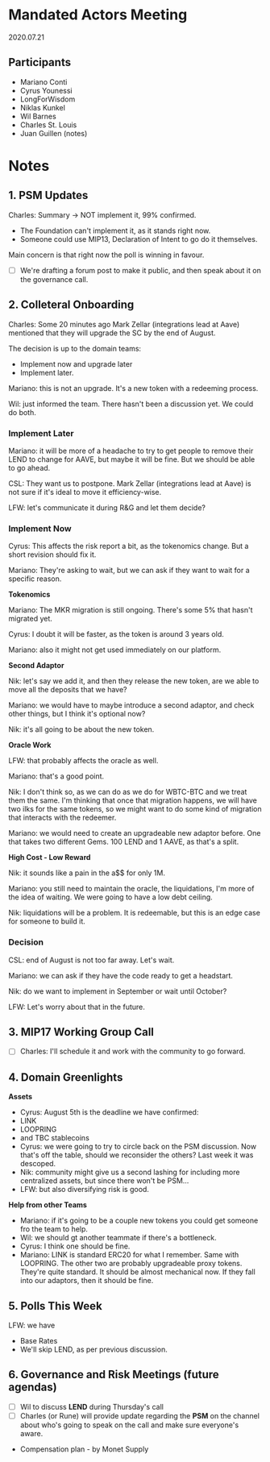# Mandated Actors Meeting

2020.07.21

## Participants

- Mariano Conti
- Cyrus Younessi
- LongForWisdom
- Niklas Kunkel
- Wil Barnes
- Charles St. Louis
- Juan Guillen (notes)

# Notes

## 1. PSM Updates

Charles: Summary → NOT implement it, 99% confirmed.

- The Foundation can't implement it, as it stands right now.
- Someone could use MIP13, Declaration of Intent to go do it themselves.

Main concern is that right now the poll is winning in favour.

- [ ] We're drafting a forum post to make it public, and then speak about it on the governance call.

## 2. Colleteral Onboarding

Charles: Some 20 minutes ago Mark Zellar (integrations lead at Aave) mentioned that they will upgrade the SC by the end of August.

The decision is up to the domain teams:

- Implement now and upgrade later
- Implement later.

Mariano: this is not an upgrade. It's a new token with a redeeming process.

Wil: just informed the team. There hasn't been a discussion yet. We could do both.

### **Implement Later**

Mariano: it will be more of a headache to try to get people to remove their LEND to change for AAVE, but maybe it will be fine. But we should be able to go ahead.

CSL: They want us to postpone. Mark Zellar (integrations lead at Aave) is not sure if it's ideal to move it efficiency-wise.

LFW: let's communicate it during R&G and let them decide?

### **Implement Now**

Cyrus: This affects the risk report a bit, as the tokenomics change. But a short revision should fix it.

Mariano: They're asking to wait, but we can ask if they want to wait for a specific reason.

**Tokenomics**

Mariano: The MKR migration is still ongoing. There's some 5% that hasn't migrated yet.

Cyrus: I doubt it will be faster, as the token is around 3 years old.

Mariano: also it might not get used immediately on our platform.

**Second Adaptor**

Nik: let's say we add it, and then they release the new token, are we able to move all the deposits that we have?

Mariano: we would have to maybe introduce a second adaptor, and check other things, but I think it's optional now?

Nik: it's all going to be about the new token.

**Oracle Work**

LFW: that probably affects the oracle as well.

Mariano: that's a good point.

Nik: I don't think so, as we can do as we do for WBTC-BTC and we treat them the same. I'm thinking that once that migration happens, we will have two ilks for the same tokens, so we might want to do some kind of migration that interacts with the redeemer.

Mariano: we would need to create an upgradeable new adaptor before. One that takes two different Gems. 100 LEND and 1 AAVE, as that's a split.

**High Cost - Low Reward**

Nik: it sounds like a pain in the a\$\$ for only 1M.

Mariano: you still need to maintain the oracle, the liquidations, I'm more of the idea of waiting. We were going to have a low debt ceiling.

Nik: liquidations will be a problem. It is redeemable, but this is an edge case for someone to build it.

### Decision

CSL: end of August is not too far away. Let's wait.

Mariano: we can ask if they have the code ready to get a headstart.

Nik: do we want to implement in September or wait until October?

LFW: Let's worry about that in the future.

## 3. MIP17 Working Group Call

- [ ] Charles: I'll schedule it and work with the community to go forward.

## 4. Domain Greenlights

**Assets**

- Cyrus: August 5th is the deadline we have confirmed:
- LINK
- LOOPRING
- and TBC stablecoins
- Cyrus: we were going to try to circle back on the PSM discussion. Now that's off the table, should we reconsider the others? Last week it was descoped.
- Nik: community might give us a second lashing for including more centralized assets, but since there won't be PSM...
- LFW: but also diversifying risk is good.

**Help from other Teams**

- Mariano: if it's going to be a couple new tokens you could get someone fro the team to help.
- Wil: we should gt another teammate if there's a bottleneck.
- Cyrus: I think one should be fine.
- Mariano: LINK is standard ERC20 for what I remember. Same with LOOPRING. The other two are probably upgradeable proxy tokens. They're quite standard. It should be almost mechanical now. If they fall into our adaptors, then it should be fine.

## 5. Polls This Week

LFW: we have

- Base Rates
- We'll skip LEND, as per previous discussion.

## 6. Governance and Risk Meetings (future agendas)

- [ ] Wil to discuss **LEND** during Thursday's call
- [ ] Charles (or Rune) will provide update regarding the **PSM** on the channel about who's going to speak on the call and make sure everyone's aware.
- Compensation plan - by Monet Supply
